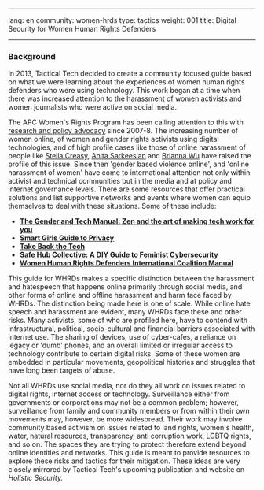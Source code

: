 
---

lang: en
community: women-hrds
type: tactics
weight: 001
title: Digital Security for Women Human Rights Defenders

---


### Background
In 2013, Tactical Tech decided to create a community focused guide based on what we were learning about the experiences of women human rights defenders who were using technology. This work began at a time when there was increased attention to the harassment of women activists and women journalists who were active on social media. 

The APC Women's Rights Program has been calling attention to this with [research and policy advocacy](http://erotics.apc.org/research/erotics) since 2007-8.  The increasing number of women online, of women and gender rights activists using digital technologies, and of high profile cases like those of online harassment of people like [Stella Creasy](http://www.telegraph.co.uk/women/womens-life/11127782/Stella-Creasy-Twitter-troll-hell-I-cant-get-the-last-year-of-my-life-back.html), [Anita Sarkeesian](http://feministfrequency.com/about/) and [Brianna Wu](http://www.briannawu.net/#/press/) have raised the profile of this issue. Since then 'gender based violence online', and 'online harassment of women' have come to international attention not only within activist and technical communities but in the media and at policy and internet governance levels. There are some resources that offer practical solutions and list supportive networks and events where women can equip themselves to deal with these situations. Some of these include: 

* [**The Gender and Tech Manual: Zen and the art of making tech work for you**](https://gendersec.tacticaltech.org/wiki/index.php/Complete_manual)
* [**Smart Girls Guide to Privacy**](https://www.nostarch.com/smartgirlsguide) 
* [**Take Back the Tech**](https://www.takebackthetech.net/)
* [**Safe Hub Collective: A DIY Guide to Feminist Cybersecurity**](https://tech.safehubcollective.org/cybersecurity/)
* [**Women Human Rights Defenders International Coalition Manual**](http://www.defendingwomen-defendingrights.org/wp-content/uploads/2015/12/WHRD-IC-Gendering-Documentation-Manual-1.pdf)

This guide for WHRDs makes a specific distinction between the harassment and hatespeech that happens online primarily through social media, and other forms of online and offline harassment and harm face faced by WHRDs.  The distinction being made here is one of scale. While online hate speech and harassment are evident, many WHRDs face these and other risks.  Many activists, some of who are profiled here, have to contend with infrastructural, political, socio-cultural and financial barriers associated with internet use.  The sharing of devices, use of cyber-cafes, a reliance on legacy or 'dumb' phones, and an overall limited or irregular access to technology contribute to certain digital risks.  Some of these women are embedded in particular movements, geopolitical histories and struggles that have long been targets of abuse. 

Not all WHRDs use social media, nor do they all work on issues related to digital rights, internet access or technology. Surveillance either from governments or corporations may not be a common problem; however, surveillance from family and community members or from within their own movements may, however, be more widespread. Their work may involve community based activism on issues related to land rights, women's health, water, natural resources, transparency, anti corruption work, LGBTQ rights, and so on. The spaces they are trying to protect therefore extend beyond online identities and networks. This guide is meant to provide resources to explore these risks and tactics for their mitigation.  These ideas are very closely mirrored by Tactical Tech's upcoming publication and website on *Holistic Security.*



